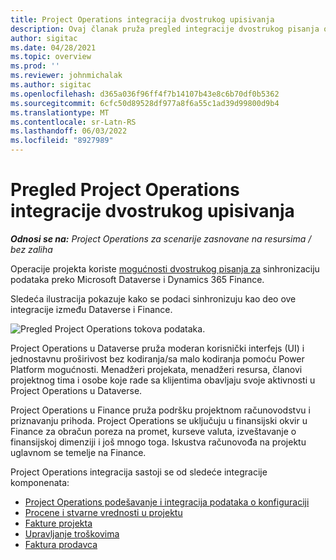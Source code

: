 ```yaml
---
title: Project Operations integracija dvostrukog upisivanja
description: Ovaj članak pruža pregled integracije dvostrukog pisanja operacija projekta.
author: sigitac
ms.date: 04/28/2021
ms.topic: overview
ms.prod: ''
ms.reviewer: johnmichalak
ms.author: sigitac
ms.openlocfilehash: d365a036f96ff4f7b14107b43e8c6b70df0b5362
ms.sourcegitcommit: 6cfc50d89528df977a8f6a55c1ad39d99800d9b4
ms.translationtype: MT
ms.contentlocale: sr-Latn-RS
ms.lasthandoff: 06/03/2022
ms.locfileid: "8927989"
---
```

# <a name="project-operations-dual-write-integration-overview"></a>Pregled Project Operations integracije dvostrukog upisivanja

_**Odnosi se na:** Project Operations za scenarije zasnovane na resursima / bez zaliha_

Operacije projekta koriste [mogućnosti dvostrukog pisanja za](/dynamics365/fin-ops-core/dev-itpro/data-entities/dual-write/dual-write-home-page) sinhronizaciju podataka preko Microsoft Dataverse i Dynamics 365 Finance.

Sledeća ilustracija pokazuje kako se podaci sinhronizuju kao deo ove integracije između Dataverse i Finance.

![Pregled Project Operations tokova podataka.](./media/ProjectOperationsFlows.jpg)

Project Operations u Dataverse pruža moderan korisnički interfejs (UI) i jednostavnu proširivost bez kodiranja/sa malo kodiranja pomoću Power Platform mogućnosti. Menadžeri projekata, menadžeri resursa, članovi projektnog tima i osobe koje rade sa klijentima obavljaju svoje aktivnosti u Project Operations u Dataverse.

Project Operations u Finance pruža podršku projektnom računovodstvu i priznavanju prihoda. Project Operations se uključuju u finansijski okvir u Finance za obračun poreza na promet, kurseve valuta, izveštavanje o finansijskoj dimenziji i još mnogo toga. Iskustva računovođa na projektu uglavnom se temelje na Finance.

Project Operations integracija sastoji se od sledeće integracije komponenata:


- [Project Operations podešavanje i integracija podataka o konfiguraciji](resource-dual-write-setup-integration.md) 
- [Procene i stvarne vrednosti u projektu](resource-dual-write-estimates-actuals.md)
- [Fakture projekta](resource-dual-write-project-invoice.md)
- [Upravljanje troškovima](resource-dual-write-expense.md)
- [Faktura prodavca](resource-dual-write-vendor-invoice.md)
